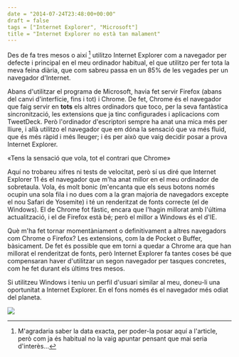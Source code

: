```yaml
---
date = "2014-07-24T23:48:00+00:00"
draft = false
tags = ["Internet Explorer", "Microsoft"]
title = "Internet Explorer no està tan malament"
---
```

<span class="pDropCap">D</span>es de fa tres mesos o així [^1] utilitzo Internet Explorer com a navegador per defecte i principal en el meu ordinador habitual, el que utilitzo per fer tota la meva feina diària, que com sabreu passa en un 85% de les vegades per un navegador d'Internet. 

<!-- more -->

Abans d'utilitzar el programa de Microsoft, havia fet servir Firefox (abans del canvi d'interfície, fins i tot) i Chrome. De fet, Chrome és el navegador que faig servir en **tots** els altres ordinadors que toco, per la seva fantàstica sincronització, les extensions que ja tinc configurades i aplicacions com TweetDeck. Però l'ordinador d'escriptori sempre ha anat una mica més per lliure, i allà utilitzo el navegador que em dóna la sensació que va més fluid, que és més ràpid i més lleuger; i és per això que vaig decidir posar a prova Internet Explorer.

<p class="pQuote">«Tens la sensació que vola, tot el contrari que Chrome»</p>

Aquí no trobareu xifres ni tests de velocitat, però sí us diré que Internet Explorer 11 és el navegador que m'ha anat millor en el meu ordinador de sobretaula. Vola, és molt bonic (m'encanta que els seus botons només ocupin una sola fila i no dues com a la gran majoria de navegadors excepte el nou Safari de Yosemite) i té un renderitzat de fonts correcte (el de Windows). El de Chrome fot fàstic, encara que l'hagin millorat amb l'última actualització, i el de Firefox està bé; però el millor a Windows és el d'IE.

Què m'ha fet tornar momentàniament o definitivament a altres navegadors com Chrome o Firefox? Les extensions, com la de Pocket o Buffer, bàsicament. De fet és possible que em torni a quedar a Chrome ara que han millorat el renderitzat de fonts, però Internet Explorer fa tantes coses bé que compensaran haver d'utilitzar un segon navegador per tasques concretes, com he fet durant els últims tres mesos.

Si utilitzeu Windows i teniu un perfil d'usuari similar al meu, doneu-li una oportunitat a Internet Explorer. En el fons només és el navegador <span class="pHighlight">més odiat del planeta</span>.

<img id="splash" src="https://farm6.staticflickr.com/5558/14714435846_d7f0ca63c1_h.jpg"/>

[^1]: M'agradaria saber la data exacta, per poder-la posar aquí a l'article, però com ja és habitual no la vaig apuntar pensant que mai seria d'interès...